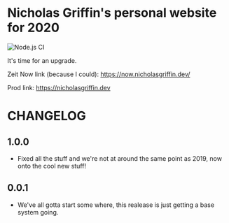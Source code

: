 # Nicholas Griffin's personal website for 2020

![Node.js CI](https://github.com/nicholasgriffintn/NGWebsite2020/workflows/Node.js%20CI/badge.svg)

It's time for an upgrade.

Zeit Now link (because I could): https://now.nicholasgriffin.dev/

Prod link: https://nicholasgriffin.dev

# CHANGELOG

## 1.0.0

- Fixed all the stuff and we're not at around the same point as 2019, now onto the cool new stuff!

## 0.0.1

- We've all gotta start some where, this realease is just getting a base system going.
